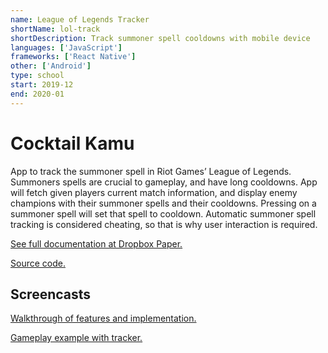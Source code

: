 ```yaml
---
name: League of Legends Tracker
shortName: lol-track
shortDescription: Track summoner spell cooldowns with mobile device
languages: ['JavaScript']
frameworks: ['React Native']
other: ['Android']
type: school
start: 2019-12
end: 2020-01
---
```


# Cocktail Kamu

App to track the summoner spell in Riot Games’ League of Legends. 
Summoners spells are crucial to gameplay, and have long cooldowns. 
App will fetch given players current match information, and display enemy champions with their summoner spells and their cooldowns. 
Pressing on a summoner spell will set that spell to cooldown. 
Automatic summoner spell tracking is considered cheating, so that is why user interaction is required.

[See full documentation at Dropbox Paper.](https://paper.dropbox.com/doc/4A00CN47-3003-Joonas-Salojarvi--B~k4MR_HuOQwP6oF05UhshEuAQ-V4d1X22Ncfh2SxnXhid2G)

[Source code.](https://github.com/joonas175/LoLHelper/)

## Screencasts

[Walkthrough of features and implementation.](https://youtu.be/isAxVNdemp4)

[Gameplay example with tracker.](https://youtu.be/8aNdxo-zbJg)

